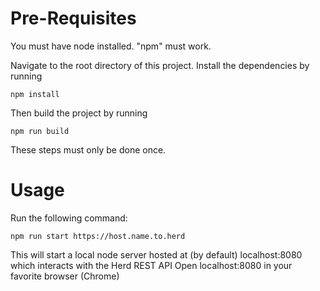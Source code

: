 # Pre-Requisites

You must have node installed. "npm" must work.

Navigate to the root directory of this project. Install the dependencies by running

    npm install

Then build the project by running

    npm run build

These steps must only be done once.

# Usage

Run the following command:

    npm run start https://host.name.to.herd

This will start a local node server hosted at (by default) localhost:8080 which interacts with the Herd REST API
Open localhost:8080 in your favorite browser (Chrome)
